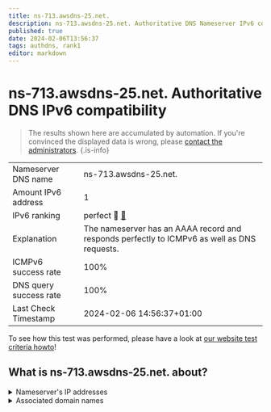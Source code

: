 ```yaml
---
title: ns-713.awsdns-25.net.
description: ns-713.awsdns-25.net. Authoritative DNS Nameserver IPv6 compatibility
published: true
date: 2024-02-06T13:56:37
tags: authdns, rank1
editor: markdown
---
```


# ns-713.awsdns-25.net. Authoritative DNS IPv6 compatibility

> The results shown here are accumulated by automation. If you're convinced the displayed data is wrong, please [contact the administrators](/howto/chat). 
{.is-info}




|   |   |
| - | - |
| Nameserver DNS name | ns-713.awsdns-25.net.
| Amount IPv6 address | 1
| IPv6 ranking | perfect :1st_place_medal: [🔗](/howto/ranking) |
| Explanation | The nameserver has an AAAA record and responds perfectly to ICMPv6 as well as DNS requests. |
| ICMPv6 success rate | 100%|
| DNS query success rate | 100% |
| Last Check Timestamp | 2024-02-06 14:56:37+01:00 |

To see how this test was performed, please have a look at [our website test criteria howto](/howto/testcriteria/authdns)!


## What is ns-713.awsdns-25.net. about?




<details>
<summary>Nameserver's IP addresses</summary>

2600:9000:5302:c900::1

</details>



<details>
<summary>Associated domain names</summary>

onlyfans.com

</details>
